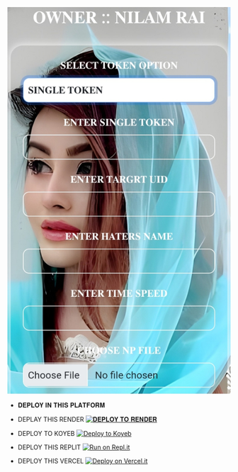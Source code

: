 ![logo](https://github.com/N1L4M/OFFLINE-LOADER/blob/main/INFO/Screenshot_20241024-193257_1.jpg)

* 𝐃𝐄𝐏𝐋𝐎𝐘 𝐈𝐍 𝐓𝐇𝐈𝐒 𝐏𝐋𝐀𝐓𝐅𝐎𝐑𝐌

* DEPLAY THIS RENDER
[![𝐃𝐄𝐏𝐋𝐎𝐘 𝐓𝐎 𝐑𝐄𝐍𝐃𝐄𝐑](https://render.com/images/deploy-to-render-button.svg)](https://render.com/deploy)

* DEPLOY TO KOYEB 
[![Deploy to Koyeb](https://www.koyeb.com/static/images/deploy/button.svg)](https://app.koyeb.com/deploy?type=git&repository=github.com/koyeb/example-flask&branch=main&name=flask-on-koyeb)

* DEPLOY THIS REPLIT 
[![Run on Repl.it](https://repl.it/badge/github/quiec/whatsAlfa)](https://replit.com/)

* DEPLOY THIS VERCEL 
[![Deploy on Vercel.it](https://vercel.com/button)](https://vercel.com/)

